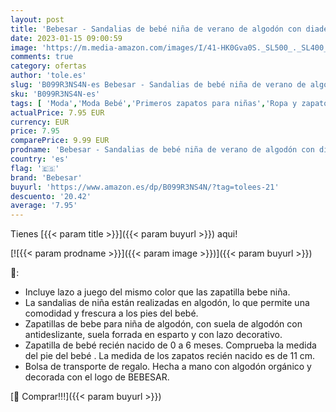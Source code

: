 ```yaml
---
layout: post
title: 'Bebesar - Sandalias de bebé niña de verano de algodón con diadema elástica con lazo a juego y bolsa de transporte de algodón orgánico. De 0 a 6 meses.  Rosa  numeric 18 '
date: 2023-01-15 09:00:59
image: 'https://m.media-amazon.com/images/I/41-HK0Gva0S._SL500_._SL400_.jpg'
comments: true
category: ofertas
author: 'tole.es'
slug: 'B099R3NS4N-es Bebesar - Sandalias de bebé niña de verano de algodón con...'
sku: 'B099R3NS4N-es'
tags: [ 'Moda','Moda Bebé','Primeros zapatos para niñas','Ropa y zapatos para bebés niña','Zapatos para niñas','bebesar','bebé','🇪🇸', ]
actualPrice: 7.95 EUR
currency: EUR
price: 7.95
comparePrice: 9.99 EUR
prodname: 'Bebesar - Sandalias de bebé niña de verano de algodón con diadema elástica con lazo a juego y bolsa de transporte de algodón orgánico. De 0 a 6 meses.  Rosa  numeric 18 '
country: 'es'
flag: '🇪🇸'
brand: 'Bebesar'
buyurl: 'https://www.amazon.es/dp/B099R3NS4N/?tag=tolees-21'
descuento: '20.42'
average: '7.95'
---
```


Tienes [{{< param title >}}]({{< param buyurl >}}) aqui!

[![{{< param prodname >}}]({{< param image >}})]({{< param buyurl >}})

🔎:

- Incluye lazo a juego del mismo color que las zapatilla bebe niña.
- La sandalias de niña están realizadas en algodón, lo que permite una comodidad y frescura a los pies del bebé.
- Zapatillas de bebe para niña de algodón, con suela de algodón con antideslizante, suela forrada en esparto y con lazo decorativo.
- Zapatilla de bebé recién nacido de 0 a 6 meses. Comprueba la medida del pie del bebé . La medida de los zapatos recién nacido es de 11 cm.
- Bolsa de transporte de regalo. Hecha a mano con algodón orgánico y decorada con el logo de BEBESAR.

[🛒 Comprar!!!]({{< param buyurl >}})
